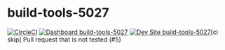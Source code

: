 # build-tools-5027

[![CircleCI](https://circleci.com/gh/pantheon-ci-bot/build-tools-5027.svg?style=shield)](https://circleci.com/gh/pantheon-ci-bot/build-tools-5027)
[![Dashboard build-tools-5027](https://img.shields.io/badge/dashboard-build_tools_5027-yellow.svg)](https://dashboard.pantheon.io/sites/46c9b414-bab4-457d-91db-160a3e784137#dev/code)
[![Dev Site build-tools-5027](https://img.shields.io/badge/site-build_tools_5027-blue.svg)](http://dev-build-tools-5027.pantheonsite.io/)[ci skip] Pull request that is not tested (#5)

